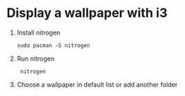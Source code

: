 # Display a wallpaper with i3

1. Install nitrogen

       sudo pacman -S nitrogen

2. Run nitrogen

        nitrogen

3. Choose a wallpaper in default list or add another folder
